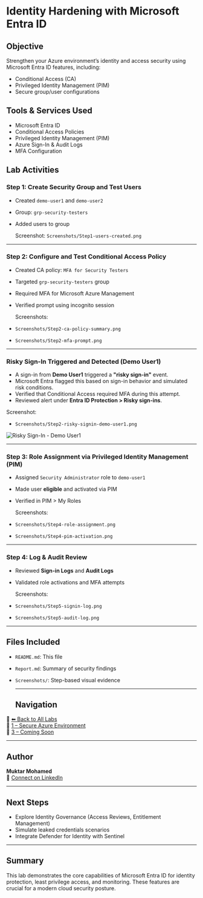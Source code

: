 # Identity Hardening with Microsoft Entra ID

## Objective

Strengthen your Azure environment’s identity and access security using Microsoft Entra ID features, including:

- Conditional Access (CA)
- Privileged Identity Management (PIM)
- Secure group/user configurations

## Tools & Services Used

- Microsoft Entra ID
- Conditional Access Policies
- Privileged Identity Management (PIM)
- Azure Sign-In & Audit Logs
- MFA Configuration

## Lab Activities

###  Step 1: Create Security Group and Test Users

- Created `demo-user1` and `demo-user2`
- Group: `grp-security-testers`
- Added users to group

   Screenshot: `Screenshots/Step1-users-created.png`

---

###  Step 2: Configure and Test Conditional Access Policy

- Created CA policy: `MFA for Security Testers`
- Targeted `grp-security-testers` group
- Required MFA for Microsoft Azure Management
- Verified prompt using incognito session

   Screenshots:  
- `Screenshots/Step2-ca-policy-summary.png`  
- `Screenshots/Step2-mfa-prompt.png`

---

### Risky Sign-In Triggered and Detected (Demo User1)

- A sign-in from **Demo User1** triggered a **"risky sign-in"** event.
- Microsoft Entra flagged this based on sign-in behavior and simulated risk conditions.
- Verified that Conditional Access required MFA during this attempt.
- Reviewed alert under **Entra ID Protection > Risky sign-ins**.

 Screenshot:
- `Screenshots/Step2-risky-signin-demo-user1.png`

![Risky Sign-In - Demo User1](./Screenshots/Step2-risky-signin-demo-user1.png)

---
### Step 3: Role Assignment via Privileged Identity Management (PIM)

- Assigned `Security Administrator` role to `demo-user1`
- Made user **eligible** and activated via PIM
- Verified in PIM > My Roles

  Screenshots:  
- `Screenshots/Step4-role-assignment.png`  
- `Screenshots/Step4-pim-activation.png`

---

### Step 4: Log & Audit Review

- Reviewed **Sign-in Logs** and **Audit Logs**
- Validated role activations and MFA attempts

   Screenshots:  
- `Screenshots/Step5-signin-log.png`  
- `Screenshots/Step5-audit-log.png`

---

## Files Included

- `README.md`: This file
- `Report.md`: Summary of security findings
- `Screenshots/`: Step-based visual evidence

  ---
  ## Navigation

🔹 [⬅ Back to All Labs](../../README.md)  
🔹 [1 – Secure Azure Environment](../1-secure-azure-env/)  
🔹 [3 – Coming Soon](../3-governance-access-reviews/)  

---

## Author

**Muktar Mohamed**  
🔗 [Connect on LinkedIn](https://www.linkedin.com/in/muktarmohamed)

---

## Next Steps

- Explore Identity Governance (Access Reviews, Entitlement Management)
- Simulate leaked credentials scenarios
- Integrate Defender for Identity with Sentinel

---

## Summary

This lab demonstrates the core capabilities of Microsoft Entra ID for identity protection, least privilege access, and monitoring. These features are crucial for a modern cloud security posture.

